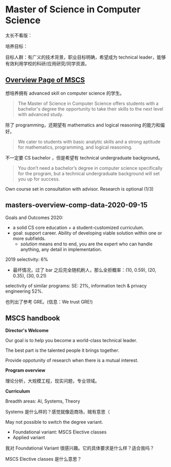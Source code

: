 Master of Science in Computer Science
=====================================

太长不看版：

培养目标：

目标人群：有广义的技术背景，职业目标明确，希望成为 technical leader，能够有效利用学校的科研/应用研究/同学资源。


## [Overview Page of MSCS](https://csd.cmu.edu/academics/masters/overview)

想培养拥有 advanced skill on computer science 的学生。

> The Master of Science in Computer Science offers students with a bachelor's degree the opportunity to take their skills to the next level with advanced study.


除了 programming，还期望有 mathematics and logical reasoning 的能力和偏好。
> We cater to students with basic analytic skills and a strong aptitude for mathematics, programming, and logical reasoning.


不一定要 CS bachelor ，但是希望有 technical undergraduate background。
> You don’t need a bachelor’s degree in computer science specifically for the program, but a technical undergraduate background will set you up for success.

Own course set in consultation with advisor. Research is optional (1/3)


## masters-overview-comp-data-2020-09-15

Goals and Outcomes 2020:
- a solid CS core education + a student-customized curriculum.
- goal: support career. Ability of developing viable solution within one or more subfields.
    - _solution_ means end to end, you are the expert who can handle anything, any detail in implementation.

2019 selectivity: 6%
- 最坏情况，过了 bar 之后完全随机刷人，那么全拒概率：(10, 0.59), (20, 0.35), (30, 0.21)

selectivity of similar programs: SE: 21%, information tech & privacy engineering 52%.

也列出了参考 GRE。(信息：We trust GRE!)



## MSCS handbook

**Director's Welcome**

Our goal is to help you become a world-class technical leader.

The best part is the talented people it brings together.

Provide oppotunity of research when there is a mutual interest.



**Program overview**

理论分析，大规模工程，现实问题，专业领域。



**Curriculum**

Breadth areas: AI, Systems, Theory

Systems 是什么样的？感觉就像逛商场，贼有意思（

May not possible to switch the degree variant.

- Foundational variant: MSCS Elective classes
- Applied variant

我对 Foundational Variant 很感兴趣。它的具体要求是什么样？适合我吗？

MSCS Elective classes 是什么意思？
